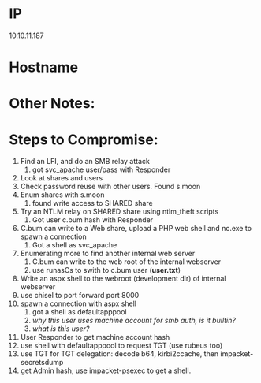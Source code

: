 
# IP
10.10.11.187

# Hostname


# Other Notes:



# Steps to Compromise:
1. Find an LFI, and do an SMB relay attack
	1. got svc_apache user/pass with Responder
2. Look at shares and users
3. Check password reuse with other users. Found s.moon
4. Enum shares with s.moon
	1. found write access to SHARED share
5. Try an NTLM relay on SHARED share using ntlm_theft scripts
	1. Got user c.bum hash with Responder
6. C.bum can write to a Web share, upload a PHP web shell and nc.exe to spawn a connection
	1. Got a shell as svc_apache
7. Enumerating more to find another internal web server
	1. C.bum can write to the web root of the internal webserver
	2. use runasCs to swith to c.bum user (**user.txt**)
8. Write an aspx shell to the webroot (development dir) of internal webserver
9. use chisel to port forward port 8000
10. spawn a connection with aspx shell
	1. got a shell as defaultapppool
	2. *why this user uses machine account for smb auth, is it builtin?*
	3. *what is this user?*
11. User Responder to get machine account hash
12. use shell with defaultapppool to request TGT (use rubeus too)
13. use TGT for TGT delegation: decode b64, kirbi2ccache, then impacket-secretsdump
14. get Admin hash, use impacket-psexec to get a shell.


